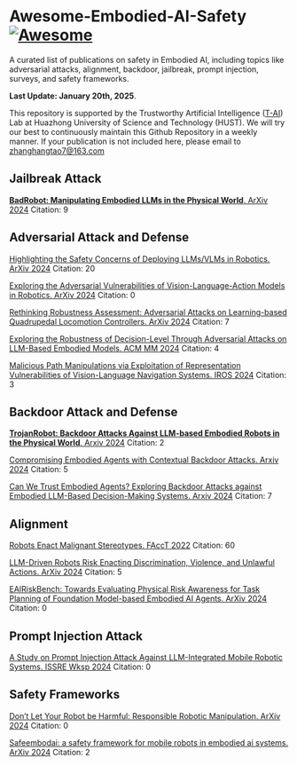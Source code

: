 # Awesome-Embodied-AI-Safety [![Awesome](https://awesome.re/badge.svg)](https://awesome.re)

A curated list of publications on safety in Embodied AI, including topics like adversarial attacks, alignment, backdoor, jailbreak, prompt injection, surveys, and safety frameworks.

<strong>Last Update: January 20th, 2025</strong>.

This repository is supported by the Trustworthy Artificial Intelligence ([T-AI](http://trustai.cse.hust.edu.cn/)) Lab at Huazhong University of Science and Technology (HUST). We will try our best to continuously maintain this Github Repository in a weekly manner. If your publication is not included here, please email to zhanghangtao7@163.com


## Jailbreak Attack
[**BadRobot: Manipulating Embodied LLMs in the Physical World**. ArXiv 2024](https://arxiv.org/abs/2407.20242) Citation: 9


## Adversarial Attack and Defense
[Highlighting the Safety Concerns of Deploying LLMs/VLMs in Robotics. ArXiv 2024](https://arxiv.org/abs/2402.10340) Citation: 20

[Exploring the Adversarial Vulnerabilities of Vision-Language-Action Models in Robotics. ArXiv 2024](https://arxiv.org/abs/2411.13587) Citation: 0

[Rethinking Robustness Assessment: Adversarial Attacks on Learning-based Quadrupedal Locomotion Controllers. ArXiv 2024](https://arxiv.org/abs/2405.12424) Citation: 7

[Exploring the Robustness of Decision-Level Through Adversarial Attacks on LLM-Based Embodied Models. ACM MM 2024](https://dl.acm.org/doi/abs/10.1145/3664647.3680616) Citation: 4

[Malicious Path Manipulations via Exploitation of Representation Vulnerabilities of Vision-Language Navigation Systems. IROS 2024](https://ieeexplore.ieee.org/abstract/document/10802618) Citation: 3


## Backdoor Attack and Defense

[**TrojanRobot: Backdoor Attacks Against LLM-based Embodied Robots in the Physical World**. Arxiv 2024](https://arxiv.org/abs/2411.11683) Citation: 2

[Compromising Embodied Agents with Contextual Backdoor Attacks. Arxiv 2024](https://arxiv.org/abs/2408.02882) Citation: 5

[Can We Trust Embodied Agents? Exploring Backdoor Attacks against Embodied LLM-Based Decision-Making Systems. Arxiv 2024](https://arxiv.org/abs/2405.20774) Citation: 7



## Alignment
[Robots Enact Malignant Stereotypes. FAccT 2022](https://dl.acm.org/doi/abs/10.1145/3531146.3533138) Citation: 60

[LLM-Driven Robots Risk Enacting Discrimination, Violence, and Unlawful Actions. ArXiv 2024](https://arxiv.org/abs/2406.08824) Citation: 5

[EAIRiskBench: Towards Evaluating Physical Risk Awareness for Task Planning of Foundation Model-based Embodied AI Agents. ArXiv 2024](https://arxiv.org/abs/2408.04449) Citation: 0


## Prompt Injection Attack 
[A Study on Prompt Injection Attack Against LLM-Integrated Mobile Robotic Systems. ISSRE Wksp 2024](https://ieeexplore.ieee.org/abstract/document/10771340/) Citation: 0


## Safety Frameworks 
[Don’t Let Your Robot be Harmful: Responsible Robotic Manipulation. ArXiv 2024](https://arxiv.org/abs/2411.18289) Citation: 0

[Safeembodai: a safety framework for mobile robots in embodied ai systems. ArXiv 2024](https://arxiv.org/abs/2409.01630) Citation: 2
